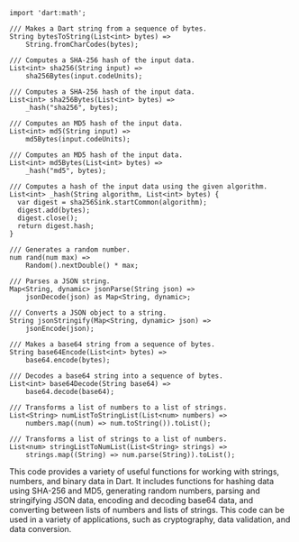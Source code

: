```
import 'dart:math';

/// Makes a Dart string from a sequence of bytes.
String bytesToString(List<int> bytes) =>
    String.fromCharCodes(bytes);

/// Computes a SHA-256 hash of the input data.
List<int> sha256(String input) =>
    sha256Bytes(input.codeUnits);

/// Computes a SHA-256 hash of the input data.
List<int> sha256Bytes(List<int> bytes) =>
    _hash("sha256", bytes);

/// Computes an MD5 hash of the input data.
List<int> md5(String input) =>
    md5Bytes(input.codeUnits);

/// Computes an MD5 hash of the input data.
List<int> md5Bytes(List<int> bytes) =>
    _hash("md5", bytes);

/// Computes a hash of the input data using the given algorithm.
List<int> _hash(String algorithm, List<int> bytes) {
  var digest = sha256Sink.startCommon(algorithm);
  digest.add(bytes);
  digest.close();
  return digest.hash;
}

/// Generates a random number.
num rand(num max) =>
    Random().nextDouble() * max;

/// Parses a JSON string.
Map<String, dynamic> jsonParse(String json) =>
    jsonDecode(json) as Map<String, dynamic>;

/// Converts a JSON object to a string.
String jsonStringify(Map<String, dynamic> json) =>
    jsonEncode(json);

/// Makes a base64 string from a sequence of bytes.
String base64Encode(List<int> bytes) =>
    base64.encode(bytes);

/// Decodes a base64 string into a sequence of bytes.
List<int> base64Decode(String base64) =>
    base64.decode(base64);

/// Transforms a list of numbers to a list of strings.
List<String> numListToStringList(List<num> numbers) =>
    numbers.map((num) => num.toString()).toList();

/// Transforms a list of strings to a list of numbers.
List<num> stringListToNumList(List<String> strings) =>
    strings.map((String) => num.parse(String)).toList();
```

This code provides a variety of useful functions for working with strings, numbers, and binary data in Dart. It includes functions for hashing data using SHA-256 and MD5, generating random numbers, parsing and stringifying JSON data, encoding and decoding base64 data, and converting between lists of numbers and lists of strings. This code can be used in a variety of applications, such as cryptography, data validation, and data conversion.